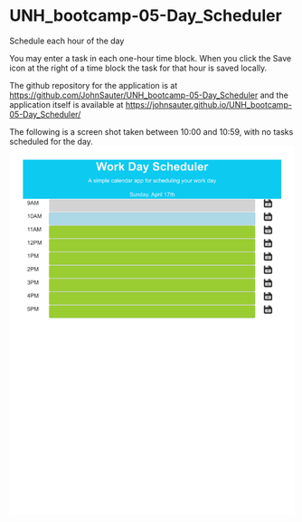 # UNH_bootcamp-05-Day_Scheduler
Schedule each hour of the day

You may enter a task in each one-hour time block.
When you click the Save icon at the right of a time block
the task for that hour is saved locally.

The github repository for the application is at
https://github.com/JohnSauter/UNH_bootcamp-05-Day_Scheduler
and the application itself is available at
https://johnsauter.github.io/UNH_bootcamp-05-Day_Scheduler/

The following is a screen shot taken between 10:00 and 10:59,
with no tasks scheduled for the day.
![screenshot of Work Day Scheduler](./assets/images/Work_Day_Scheduler.png)
